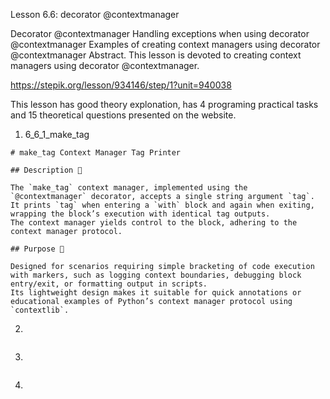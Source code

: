 Lesson 6.6: decorator @contextmanager

Decorator @contextmanager
Handling exceptions when using decorator @contextmanager
Examples of creating context managers using decorator @contextmanager
Abstract. This lesson is devoted to creating context managers using decorator @contextmanager.

https://stepik.org/lesson/934146/step/1?unit=940038

This lesson has good theory explonation, has 4 programing practical tasks and 15 theoretical questions presented on the website.

1. 6_6_1_make_tag

```
# make_tag Context Manager Tag Printer

## Description 📝

The `make_tag` context manager, implemented using the `@contextmanager` decorator, accepts a single string argument `tag`.
It prints `tag` when entering a `with` block and again when exiting, wrapping the block’s execution with identical tag outputs.
The context manager yields control to the block, adhering to the context manager protocol.

## Purpose 🎯

Designed for scenarios requiring simple bracketing of code execution with markers, such as logging context boundaries, debugging block entry/exit, or formatting output in scripts.
Its lightweight design makes it suitable for quick annotations or educational examples of Python’s context manager protocol using `contextlib`.
```

2.

```

```

3.

```

```

4.

```

```
